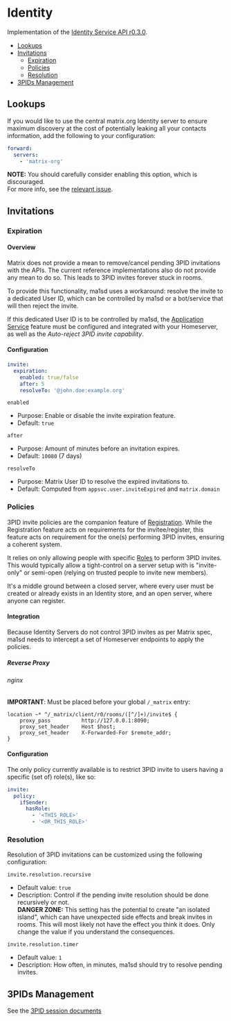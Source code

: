 # Identity
Implementation of the [Identity Service API r0.3.0](https://matrix.org/docs/spec/identity_service/r0.3.0.html).

- [Lookups](#lookups)
- [Invitations](#invitations)
  - [Expiration](#expiration)
  - [Policies](#policies)
  - [Resolution](#resolution)
- [3PIDs Management](#3pids-management)

## Lookups
If you would like to use the central matrix.org Identity server to ensure maximum discovery at the cost of potentially
leaking all your contacts information, add the following to your configuration:
```yaml
forward:
  servers:
    - 'matrix-org'
```
**NOTE:** You should carefully consider enabling this option, which is discouraged.  
For more info, see the [relevant issue](https://github.com/ma1uta/ma1sd/issues/76).

## Invitations
### Expiration
#### Overview
Matrix does not provide a mean to remove/cancel pending 3PID invitations with the APIs. The current reference
implementations also do not provide any mean to do so. This leads to 3PID invites forever stuck in rooms.

To provide this functionality, ma1sd uses a workaround: resolve the invite to a dedicated User ID, which can be
controlled by ma1sd or a bot/service that will then reject the invite.

If this dedicated User ID is to be controlled by ma1sd, the [Application Service](experimental/application-service.md)
feature must be configured and integrated with your Homeserver, as well as the *Auto-reject 3PID invite capability*.

#### Configuration
```yaml
invite:
  expiration:
    enabled: true/false
    after: 5
    resolveTo: '@john.doe:example.org'
```
`enabled`
- Purpose: Enable or disable the invite expiration feature.
- Default: `true`

`after` 
- Purpose: Amount of minutes before an invitation expires.
- Default: `10080` (7 days)

`resolveTo`
- Purpose: Matrix User ID to resolve the expired invitations to.
- Default: Computed from `appsvc.user.inviteExpired` and `matrix.domain`

### Policies
3PID invite policies are the companion feature of [Registration](registration.md). While the Registration feature acts on
requirements for the invitee/register, this feature acts on requirement for the one(s) performing 3PID invites, ensuring
a coherent system.

It relies on only allowing people with specific [Roles](profile.md) to perform 3PID invites. This would typically allow
a tight-control on a server setup with is "invite-only" or semi-open (relying on trusted people to invite new members).

It's a middle ground between a closed server, where every user must be created or already exists in an Identity store,
and an open server, where anyone can register.
 
#### Integration
Because Identity Servers do not control 3PID invites as per Matrix spec, ma1sd needs to intercept a set of Homeserver
endpoints to apply the policies.

##### Reverse Proxy
###### nginx
**IMPORTANT**: Must be placed before your global `/_matrix` entry:
```nginx
location ~* ^/_matrix/client/r0/rooms/([^/]+)/invite$ {
    proxy_pass		    http://127.0.0.1:8090;
    proxy_set_header	Host $host;
    proxy_set_header	X-Forwarded-For $remote_addr;
}
```

#### Configuration
The only policy currently available is to restrict 3PID invite to users having a specific (set of) role(s), like so:

```yaml
invite:
  policy:
    ifSender:
      hasRole:
        - '<THIS_ROLE>'
        - '<OR_THIS_ROLE>'
```

### Resolution
Resolution of 3PID invitations can be customized using the following configuration:

`invite.resolution.recursive`  
- Default value: `true`  
- Description: Control if the pending invite resolution should be done recursively or not.  
  **DANGER ZONE:** This setting has the potential to create "an isolated island", which can have unexpected side effects
  and break invites in rooms. This will most likely not have the effect you think it does. Only change the value if you
  understand the consequences.

`invite.resolution.timer`  
- Default value: `1`  
- Description: How often, in minutes, ma1sd should try to resolve pending invites.

## 3PIDs Management
See the [3PID session documents](../threepids/session)
